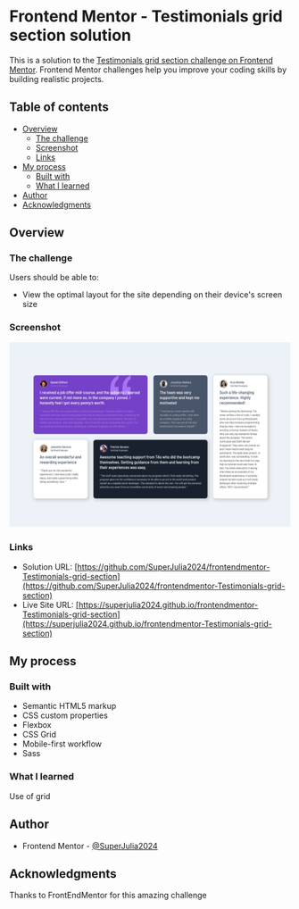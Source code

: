 # Frontend Mentor - Testimonials grid section solution

This is a solution to the [Testimonials grid section challenge on Frontend Mentor](https://www.frontendmentor.io/challenges/testimonials-grid-section-Nnw6J7Un7). Frontend Mentor challenges help you improve your coding skills by building realistic projects.

## Table of contents

- [Overview](#overview)
  - [The challenge](#the-challenge)
  - [Screenshot](#screenshot)
  - [Links](#links)
- [My process](#my-process)
  - [Built with](#built-with)
  - [What I learned](#what-i-learned)
- [Author](#author)
- [Acknowledgments](#acknowledgments)

## Overview

### The challenge

Users should be able to:

- View the optimal layout for the site depending on their device's screen size

### Screenshot

![](./screenshot.png)

### Links

- Solution URL: [https://github.com/SuperJulia2024/frontendmentor-Testimonials-grid-section](https://github.com/SuperJulia2024/frontendmentor-Testimonials-grid-section)
- Live Site URL: [https://superjulia2024.github.io/frontendmentor-Testimonials-grid-section](https://superjulia2024.github.io/frontendmentor-Testimonials-grid-section)

## My process

### Built with

- Semantic HTML5 markup
- CSS custom properties
- Flexbox
- CSS Grid
- Mobile-first workflow
- Sass

### What I learned

Use of grid

## Author

- Frontend Mentor - [@SuperJulia2024](https://www.frontendmentor.io/profile/SuperJulia2024)

## Acknowledgments

Thanks to FrontEndMentor for this amazing challenge
